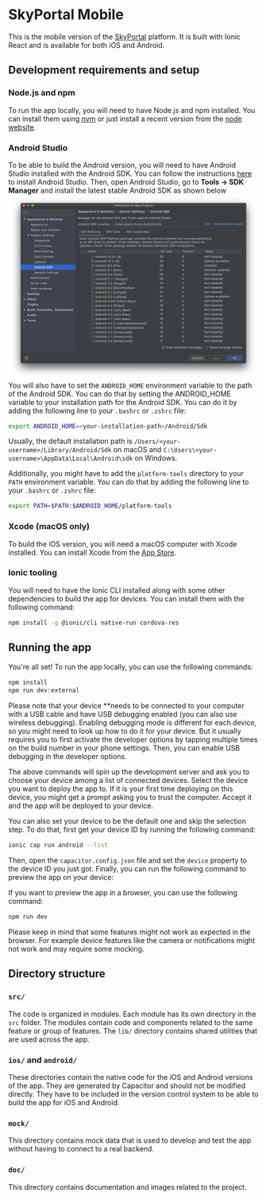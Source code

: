# SkyPortal Mobile

This is the mobile version of the [SkyPortal](https://github.com/skyportal/skyportal) platform. It is built with Ionic
React and is available for both iOS and Android.

## Development requirements and setup

### Node.js and npm

To run the app locally, you will need to have Node.js and npm installed. You can install them
using [nvm](https://github.com/nvm-sh/nvm) or just install a recent version from the [node website](https://nodejs.org/).

### Android Studio

To be able to build the Android version, you will need to have Android Studio installed with the Android SDK. You can follow the instructions [here](https://developer.android.com/studio/install) to
install Android Studio. Then, open Android Studio, go to **Tools -> SDK Manager** and install the latest stable Android
SDK as shown below ![img.png](doc/android_studio_sdk_install.png)
You will also have to set the `ANDROID_HOME` environment variable to the path of the Android SDK. You can do that by
setting the ANDROID_HOME variable to your installation path for the Android SDK. You can do it by adding the following line to your `.bashrc` or `.zshrc` file:

```bash
export ANDROID_HOME=<your-installation-path>/Android/Sdk
```

Usually, the default installation path is `/Users/<your-username>/Library/Android/Sdk` on macOS and
`C:\Users\<your-username>\AppData\Local\Android\sdk` on Windows.

Additionally, you might have to add the `platform-tools` directory to your `PATH` environment variable. You can do that by adding the following line to your `.bashrc` or `.zshrc` file:

```bash
export PATH=$PATH:$ANDROID_HOME/platform-tools
```

### Xcode (macOS only)

To build the iOS version, you will need a macOS computer with Xcode installed. You can install Xcode from
the [App Store](https://apps.apple.com/fr/app/xcode/id497799835).

### Ionic tooling

You will need to have the Ionic CLI installed along with some other dependencies to build the app for devices. You can
install them with the following command:

```bash
npm install -g @ionic/cli native-run cordova-res
```

## Running the app

You're all set! To run the app locally, you can use the following commands:

```bash
npm install
npm run dev:external
```

Please note that your device **needs to be connected to your computer with a USB cable and have USB debugging enabled (you can also use wireless debugging). Enabling
debugging mode is different for each device, so you might need to look up how to do it for your device. But it usually requires
you to first activate the developer options by tapping multiple times on the build number in your phone settings. Then, you can enable
USB debugging in the developer options.

The above commands will spin up the development server and ask you to choose your device among a list of connected devices. Select
the device you want to deploy the app to. If it is your first time deploying on this device, you might get a prompt asking you to
trust the computer. Accept it and the app will be deployed to your device.

You can also set your device to be the default one and skip the selection
step. To do that, first get your device ID by running the following command:

```bash
ionic cap run android --list
```

Then, open the `capacitor.config.json` file and set the `device` property to the device ID you just got. Finally, you
can run the following command to preview the app on your device:

If you want to preview the app in a browser, you can use the following command:
```bash
npm run dev
```

Please keep in mind that some features might not work as expected in the browser. For example device features like the camera
or notifications might not work and may require some mocking.

## Directory structure
### `src/`
The code is organized in modules. Each module has its own directory in the `src` folder. The modules contain code and components related to the same
feature or group of features. The `lib/` directory contains shared utilities that are used across the app.
### `ios/` and `android/`
These directories contain the native code for the iOS and Android versions of the app. They are generated by Capacitor and should not be modified directly. They have to
be included in the version control system to be able to build the app for iOS and Android.
### `mock/`
This directory contains mock data that is used to develop and test the app without having to connect to a real backend.
### `doc/`
This directory contains documentation and images related to the project.